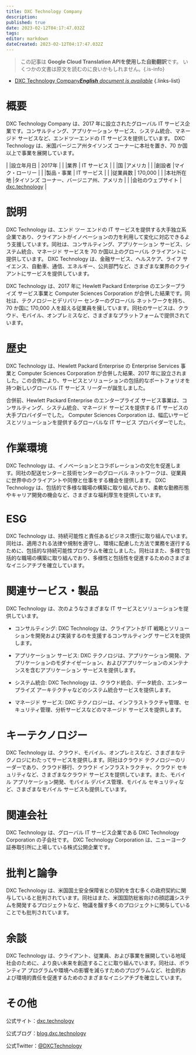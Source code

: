 ```yaml
---
title: DXC Technology Company
description: 
published: true
date: 2023-02-12T04:17:47.032Z
tags: 
editor: markdown
dateCreated: 2023-02-12T04:17:47.032Z
---
```


> この記事は **Google Cloud Translation APIを使用した自動翻訳**です。
いくつかの文書は原文を読むのに良いかもしれません。{.is-info}



- [DXC Technology Company***English** document is available*](/en/Knowledge-base/Dictionary/Company/dxc-technology-company)
{.links-list}


# 概要

DXC Technology Company は、2017 年に設立されたグローバル IT サービス企業です。コンサルティング、アプリケーション サービス、システム統合、マネージド サービスなど、エンドツーエンドの IT サービスを提供しています。 DXC Technology は、米国バージニア州タイソンズ コーナーに本社を置き、70 か国以上で事業を展開しています。

| |設立年月日 | 2017年 |
| |業界 | IT サービス |
| |国 |アメリカ |
| |創設者 |マイク・ローリー |
| |製品・事業 | IT サービス |
| |従業員数 | 170,000 |
| |本社所在地 |タイソンズ コーナー、バージニア州、アメリカ |
| |会社のウェブサイト | [dxc.technology](https://dxc.technology/) |

# 説明

DXC Technology は、エンド ツー エンドの IT サービスを提供する大手独立系企業であり、クライアントがイノベーションの力を利用して変化に対応できるよう支援しています。同社は、コンサルティング、アプリケーション サービス、システム統合、マネージド サービスを 70 か国以上のグローバル クライアントに提供しています。 DXC Technology は、金融サービス、ヘルスケア、ライフ サイエンス、自動車、通信、エネルギー、公共部門など、さまざまな業界のクライアントにサービスを提供しています。

DXC Technology は、2017 年に Hewlett Packard Enterprise のエンタープライズ サービス事業と Computer Sciences Corporation が合併した結果です。同社は、テクノロジーとデリバリー センターのグローバル ネットワークを持ち、70 か国に 170,000 人を超える従業員を擁しています。同社のサービスは、クラウド、モバイル、オンプレミスなど、さまざまなプラットフォームで提供されています。

# 歴史

DXC Technology は、Hewlett Packard Enterprise の Enterprise Services 事業と Computer Sciences Corporation が合併した結果、2017 年に設立されました。この合併により、サービスとソリューションの包括的なポートフォリオを持つ新しいグローバル IT サービス リーダーが誕生しました。

合併前、Hewlett Packard Enterprise のエンタープライズ サービス事業は、コンサルティング、システム統合、マネージド サービスを提供する IT サービスの大手プロバイダーでした。 Computer Sciences Corporation は、幅広いサービスとソリューションを提供するグローバルな IT サービス プロバイダーでした。

# 作業環境

DXC Technology は、イノベーションとコラボレーションの文化を促進します。同社の配送センターと技術センターのグローバル ネットワークは、従業員に世界中のクライアントや同僚と仕事をする機会を提供します。 DXC Technology は、包括的で多様な職場の構築に取り組んでおり、柔軟な勤務形態やキャリア開発の機会など、さまざまな福利厚生を提供しています。

# ESG

DXC Technology は、持続可能性と責任あるビジネス慣行に取り組んでいます。同社は、適用される法律や規制を遵守し、環境に配慮した方法で業務を遂行するために、包括的な持続可能性プログラムを確立しました。同社はまた、多様で包括的な職場の構築に取り組んでおり、多様性と包括性を促進するためのさまざまなイニシアチブを確立しています。

# 関連サービス・製品

DXC Technology は、次のようなさまざまな IT サービスとソリューションを提供しています。

- コンサルティング: DXC Technology は、クライアントが IT 戦略とソリューションを開発および実装するのを支援するコンサルティング サービスを提供します。

- アプリケーション サービス: DXC テクノロジは、アプリケーション開発、アプリケーションのモダナイゼーション、およびアプリケーションのメンテナンスを含むアプリケーション サービスを提供します。

- システム統合: DXC Technology は、クラウド統合、データ統合、エンタープライズ アーキテクチャなどのシステム統合サービスを提供します。

- マネージド サービス: DXC テクノロジーは、インフラストラクチャ管理、セキュリティ管理、分析サービスなどのマネージド サービスを提供します。

# キーテクノロジー

DXC Technology は、クラウド、モバイル、オンプレミスなど、さまざまなテクノロジにわたってサービスを提供します。同社はクラウド テクノロジーのリーダーであり、クラウド移行、クラウド インフラストラクチャ、クラウド セキュリティなど、さまざまなクラウド サービスを提供しています。また、モバイル アプリケーション開発、モバイル デバイス管理、モバイル セキュリティなど、さまざまなモバイル サービスも提供しています。

# 関連会社

DXC Technology は、グローバル IT サービス企業である DXC Technology Corporation の子会社です。 DXC Technology Corporation は、ニューヨーク証券取引所に上場している株式公開企業です。

# 批判と論争

DXC Technology は、米国国土安全保障省との契約を含む多くの政府契約に関与していると批判されています。同社はまた、米国国防総省向けの顔認識システムを開発するプロジェクトなど、物議を醸す多くのプロジェクトに関与していることでも批判されています。

# 余談

DXC Technology は、クライアント、従業員、および事業を展開している地域社会のために、より良い未来を創造することに取り組んでいます。同社は、ボランティア プログラムや環境への影響を減らすためのプログラムなど、社会的および環境的責任を促進するためのさまざまなイニシアチブを確立しています。

# その他

公式サイト：[dxc.technology](https://dxc.technology/)

公式ブログ：[blog.dxc.technology](https://blog.dxc.technology/)

公式Twitter：[@DXCTechnology](https://twitter.com/DXCTechnology)